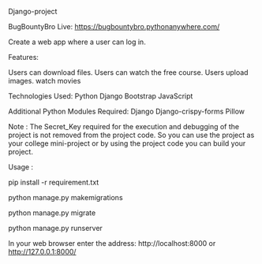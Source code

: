 Django-project 

BugBountyBro  Live: https://bugbountybro.pythonanywhere.com/

Create a web app where a user can log in.

Features:

Users can download files.
Users can watch the free course.
Users upload images.
watch movies

Technologies Used:
Python
Django
Bootstrap
JavaScript

Additional Python Modules Required:
Django
Django-crispy-forms
Pillow


Note :
The Secret_Key required for the execution and debugging of the project is not removed from the project code. So you can use the project as your college mini-project or by using the project code you can build your project.

Usage :

pip install -r requirement.txt

python manage.py makemigrations

python manage.py migrate

python manage.py runserver


In your web browser enter the address: http://localhost:8000 or http://127.0.0.1:8000/

